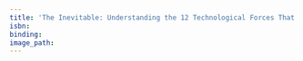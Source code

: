 ```yaml
---
title: 'The Inevitable: Understanding the 12 Technological Forces That Will Shape Our Future'
isbn:
binding:
image_path:
---
```

